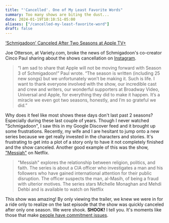 ```yaml
---
title: "'Cancelled'. One of My Least Favorite Words"
summary: Too many shows are biting the dust...
date: 2024-01-19T10:10:51-05:00
aliases: ["/cancelled-my-least-favorite-word"]
draft: false
---
```

[‘Schmigadoon’ Canceled After Two Seasons at Apple TV+](https://variety.com/2024/tv/news/schmigadoon-canceled-apple-tv-1235876672/)

Joe Otterson, at Variety.com, broke the news of Schmigadoon's co-creator Cinco Paul sharing about the shows cancellation on [Instagram](https://www.instagram.com/p/C2QCQr7pvpb/). 

> “I am sad to share that Apple will not be moving forward with Season 3 of Schmigadoon!” Paul wrote. “The season is written (including 25 new songs) but we unfortunately won’t be making it. Such is life. I want to thank everyone involved with the show, our incredible cast and crew and writers, our wonderful supporters at Broadway Video, Universal and Apple, for everything they did to make it happen. It’s a miracle we even got two seasons, honestly, and I’m so grateful we did.”

Why does it feel like most shows these days don't last past 2 seasons? Especially during these last couple of years. Though I never watched "Schmigadoon", I saw this in my Google Discover feed and it brought up some frustrations. Recently, my wife and I are hesitant to jump onto a new series because we get really invested in the characters and stories. It's frustrating to get into a plot of a story only to have it not completely finished and the show canceled. Another good example of this was the show, ["Messiah"](https://g.co/kgs/CEu89D8) on Netflix. 

> "Messiah" explores the relationship between religion, politics, and faith. The series is about a CIA officer who investigates a man and his followers who have gained international attention for their public disruption. The officer suspects the man, al-Masih, of being a fraud with ulterior motives. The series stars Michelle Monaghan and Mehdi Dehbi and is available to watch on Netflix

This show was amazing! By only viewing the trailer, we knew we were in for a ride only to realize on the last episode that the show was quickly canceled after only one season. We were shook. **SHOOK!** I tell you. It's moments like those that make [people have commitment issues](https://www.reddit.com/r/netflix/comments/rv4w8k/cancellation_apprehension_prevents_me_from/). 

